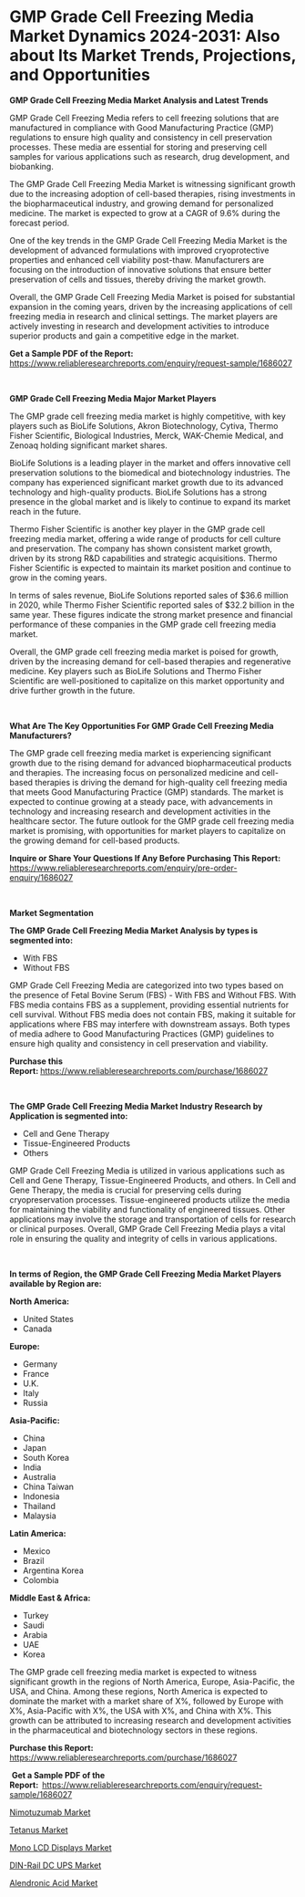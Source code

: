 <p><h1>GMP Grade Cell Freezing Media Market Dynamics 2024-2031: Also about Its Market Trends, Projections, and Opportunities</h1></p><p><strong>GMP Grade Cell Freezing Media Market Analysis and Latest Trends</strong></p>
<p><p>GMP Grade Cell Freezing Media refers to cell freezing solutions that are manufactured in compliance with Good Manufacturing Practice (GMP) regulations to ensure high quality and consistency in cell preservation processes. These media are essential for storing and preserving cell samples for various applications such as research, drug development, and biobanking.</p><p>The GMP Grade Cell Freezing Media Market is witnessing significant growth due to the increasing adoption of cell-based therapies, rising investments in the biopharmaceutical industry, and growing demand for personalized medicine. The market is expected to grow at a CAGR of 9.6% during the forecast period.</p><p>One of the key trends in the GMP Grade Cell Freezing Media Market is the development of advanced formulations with improved cryoprotective properties and enhanced cell viability post-thaw. Manufacturers are focusing on the introduction of innovative solutions that ensure better preservation of cells and tissues, thereby driving the market growth.</p><p>Overall, the GMP Grade Cell Freezing Media Market is poised for substantial expansion in the coming years, driven by the increasing applications of cell freezing media in research and clinical settings. The market players are actively investing in research and development activities to introduce superior products and gain a competitive edge in the market.</p></p>
<p><strong>Get a Sample PDF of the Report:&nbsp;</strong> <a href="https://www.reliableresearchreports.com/enquiry/request-sample/1686027">https://www.reliableresearchreports.com/enquiry/request-sample/1686027</a></p>
<p>&nbsp;</p>
<p><strong>GMP Grade Cell Freezing Media Major Market Players</strong></p>
<p><p>The GMP grade cell freezing media market is highly competitive, with key players such as BioLife Solutions, Akron Biotechnology, Cytiva, Thermo Fisher Scientific, Biological Industries, Merck, WAK-Chemie Medical, and Zenoaq holding significant market shares. </p><p>BioLife Solutions is a leading player in the market and offers innovative cell preservation solutions to the biomedical and biotechnology industries. The company has experienced significant market growth due to its advanced technology and high-quality products. BioLife Solutions has a strong presence in the global market and is likely to continue to expand its market reach in the future.</p><p>Thermo Fisher Scientific is another key player in the GMP grade cell freezing media market, offering a wide range of products for cell culture and preservation. The company has shown consistent market growth, driven by its strong R&D capabilities and strategic acquisitions. Thermo Fisher Scientific is expected to maintain its market position and continue to grow in the coming years.</p><p>In terms of sales revenue, BioLife Solutions reported sales of $36.6 million in 2020, while Thermo Fisher Scientific reported sales of $32.2 billion in the same year. These figures indicate the strong market presence and financial performance of these companies in the GMP grade cell freezing media market.</p><p>Overall, the GMP grade cell freezing media market is poised for growth, driven by the increasing demand for cell-based therapies and regenerative medicine. Key players such as BioLife Solutions and Thermo Fisher Scientific are well-positioned to capitalize on this market opportunity and drive further growth in the future.</p></p>
<p>&nbsp;</p>
<p><strong>What Are The Key Opportunities For GMP Grade Cell Freezing Media Manufacturers?</strong></p>
<p><p>The GMP grade cell freezing media market is experiencing significant growth due to the rising demand for advanced biopharmaceutical products and therapies. The increasing focus on personalized medicine and cell-based therapies is driving the demand for high-quality cell freezing media that meets Good Manufacturing Practice (GMP) standards. The market is expected to continue growing at a steady pace, with advancements in technology and increasing research and development activities in the healthcare sector. The future outlook for the GMP grade cell freezing media market is promising, with opportunities for market players to capitalize on the growing demand for cell-based products.</p></p>
<p><strong>Inquire or Share Your Questions If Any Before Purchasing This Report:</strong> <a href="https://www.reliableresearchreports.com/enquiry/pre-order-enquiry/1686027">https://www.reliableresearchreports.com/enquiry/pre-order-enquiry/1686027</a></p>
<p>&nbsp;</p>
<p><strong>Market Segmentation</strong></p>
<p><strong>The GMP Grade Cell Freezing Media Market Analysis by types is segmented into:</strong></p>
<p><ul><li>With FBS</li><li>Without FBS</li></ul></p>
<p><p>GMP Grade Cell Freezing Media are categorized into two types based on the presence of Fetal Bovine Serum (FBS) - With FBS and Without FBS. With FBS media contains FBS as a supplement, providing essential nutrients for cell survival. Without FBS media does not contain FBS, making it suitable for applications where FBS may interfere with downstream assays. Both types of media adhere to Good Manufacturing Practices (GMP) guidelines to ensure high quality and consistency in cell preservation and viability.</p></p>
<p><strong>Purchase this Report:&nbsp;</strong><a href="https://www.reliableresearchreports.com/purchase/1686027">https://www.reliableresearchreports.com/purchase/1686027</a></p>
<p>&nbsp;</p>
<p><strong>The GMP Grade Cell Freezing Media Market Industry Research by Application is segmented into:</strong></p>
<p><ul><li>Cell and Gene Therapy</li><li>Tissue-Engineered Products</li><li>Others</li></ul></p>
<p><p>GMP Grade Cell Freezing Media is utilized in various applications such as Cell and Gene Therapy, Tissue-Engineered Products, and others. In Cell and Gene Therapy, the media is crucial for preserving cells during cryopreservation processes. Tissue-engineered products utilize the media for maintaining the viability and functionality of engineered tissues. Other applications may involve the storage and transportation of cells for research or clinical purposes. Overall, GMP Grade Cell Freezing Media plays a vital role in ensuring the quality and integrity of cells in various applications.</p></p>
<p>&nbsp;</p>
<p><strong>In terms of Region, the GMP Grade Cell Freezing Media Market Players available by Region are:</strong></p>
<p>
    <p> <strong> North America: </strong>
        <ul>
            <li>United States</li>
            <li>Canada</li>
        </ul>
        </p> 
    <p> <strong> Europe: </strong>
        <ul>
            <li>Germany</li>
            <li>France</li>
            <li>U.K.</li>
            <li>Italy</li>
            <li>Russia</li>
        </ul>
        </p> 
    <p> <strong> Asia-Pacific: </strong>
        <ul>
            <li>China</li>
            <li>Japan</li>
            <li>South Korea</li>
            <li>India</li>
            <li>Australia</li>
            <li>China Taiwan</li>
            <li>Indonesia</li>
            <li>Thailand</li>
            <li>Malaysia</li>
        </ul>
        </p> 
    <p> <strong> Latin America: </strong>
        <ul>
            <li>Mexico</li>
            <li>Brazil</li>
            <li>Argentina Korea</li>
            <li>Colombia</li>
        </ul>
        </p> 
    <p> <strong> Middle East & Africa: </strong>
        <ul>
            <li>Turkey</li>
            <li>Saudi</li>
            <li>Arabia</li>
            <li>UAE</li>
            <li>Korea</li>
        </ul>
    </p>
    </p>
<p><p>The GMP grade cell freezing media market is expected to witness significant growth in the regions of North America, Europe, Asia-Pacific, the USA, and China. Among these regions, North America is expected to dominate the market with a market share of X%, followed by Europe with X%, Asia-Pacific with X%, the USA with X%, and China with X%. This growth can be attributed to increasing research and development activities in the pharmaceutical and biotechnology sectors in these regions.</p></p>
<p><strong>Purchase this Report: </strong><a href="https://www.reliableresearchreports.com/purchase/1686027">https://www.reliableresearchreports.com/purchase/1686027</a></p>
<p>&nbsp;<strong>Get a Sample PDF of the Report:&nbsp;&nbsp;</strong><a href="https://www.reliableresearchreports.com/enquiry/request-sample/1686027">https://www.reliableresearchreports.com/enquiry/request-sample/1686027</a></p>
<p><strong></strong></p>
<p><p><a href="https://medium.com/@bradomar67436/nimotuzumab-market-insight-market-trends-growth-forecasted-from-2024-to-2031-9d66a91c19cd">Nimotuzumab Market</a></p><p><a href="https://medium.com/@bradomar67436/tetanus-market-share-evolution-and-market-growth-trends-2024-2031-dde204db375b">Tetanus Market</a></p><p><a href="https://issuu.com/reportprime-2/docs/mono-lcd-displays-market-size-2030.pptx">Mono LCD Displays Market</a></p><p><a href="https://issuu.com/reportprime-2/docs/din-rail-dc-ups-market-size-2030.pptx">DIN-Rail DC UPS Market</a></p><p><a href="https://medium.com/@elizabethalexander97/alendronic-acid-market-the-key-to-successful-business-strategy-forecast-till-2031-4f46297a1e15">Alendronic Acid Market</a></p></p>